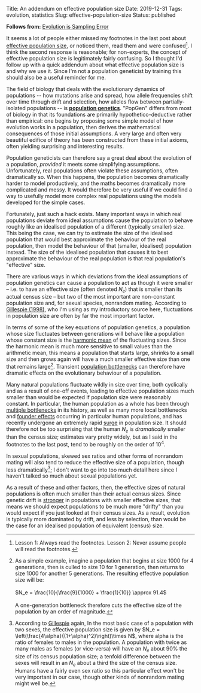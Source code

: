 Title: An addendum on effective population size
Date: 2019-12-31
Tags: evolution, statistics
Slug: effective-population-size
Status: published

**Follows from:** [Evolution is Sampling Error][follows]

[follows]: https://apomorphic.com/2019/12/12/evolution-is-sampling-error

It seems a lot of people either missed my footnotes in the last post about [effective population size][wiki_eps], or noticed them, read them and were confused[^footnotes]. I think the second response is reasonable; for non-experts, the concept of effective population size is legitimately fairly confusing. So I thought I'd follow up with a quick addendum about what effective population size is and why we use it. Since I'm not a population geneticist by training this should also be a useful reminder for me.

[^footnotes]: Lesson 1: Always read the footnotes.
Lesson 2: Never assume people will read the footnotes.

[wiki_eps]: https://en.wikipedia.org/wiki/Effective_population_size

The field of biology that deals with the evolutionary dynamics of populations -- how mutations arise and spread, how allele frequencies shift over time through drift and selection, how alleles flow between partially-isolated populations -- is [**population genetics**][popgen]. "PopGen" differs from most of biology in that its foundations are primarily hypothetico-deductive rather than empirical: one begins by proposing some simple model of how evolution works in a population, then derives the mathematical consequences of those initial assumptions. A very large and often very beautiful edifice of theory has been constructed from these initial axioms, often yielding surprising and interesting results.

[popgen]: https://en.wikipedia.org/wiki/Population_genetics

Population geneticists can therefore say a great deal about the evolution of a population, *provided* it meets some simplifying assumptions. Unfortunately, real populations often violate these assumptions, often dramatically so. When this happens, the population becomes dramatically harder to model productively, and the maths becomes dramatically more complicated and messy. It would therefore be very useful if we could find a way to usefully model more complex real populations using the models developed for the simple cases.

Fortunately, just such a hack exists. Many important ways in which real populations deviate from ideal assumptions cause the population to behave roughly like an idealised population of a different (typically smaller) size. This being the case, we can try to estimate the size of the idealised population that would best approximate the behaviour of the real population, then model the behaviour of that (smaller, idealised) population instead. The size of the idealised population that causes it to best approximate the behaviour of the real population is that real population's "effective" size.

There are various ways in which deviations from the ideal assumptions of population genetics can cause a population to act as though it were smaller – i.e. to have an effective size (often denoted $N_e$) that is smaller than its actual census size – but two of the most important are non-constant population size and, for sexual species, nonrandom mating. According to [Gillespie (1998)][gillespie], who I'm using as my introductory source here, fluctuations in population size are often by far the most important factor.

In terms of some of the key equations of population genetics, a population whose size fluctuates between generations will behave like a population whose constant size is the [harmonic mean][] of the fluctuating sizes. Since the harmonic mean is much more sensitive to small values than the arithmetic mean, this means a population that starts large, shrinks to a small size and then grows again will have a much smaller effective size than one that remains large[^bottleneck]. Transient [population bottlenecks][bottleneck] can therefore have dramatic effects on the evolutionary behaviour of a population.

Many natural populations fluctuate wildly in size over time, both cyclically and as a result of one-off events, leading to effective population sizes much smaller than would be expected if population size were reasonably constant. In particular, the human population as a whole has been through [multiple bottlenecks][amos2009] in its history, as well as many more local bottlenecks and [founder effects][] occurring in particular human populations, and has recently undergone an extremely rapid [surge][] in population size. It should therefore not be too surprising that the human $N_e$ is *dramatically* smaller than the census size; estimates vary pretty widely, but as I said in the footnotes to the last post, tend to be roughly on the order of $10^4$.

In sexual populations, skewed sex ratios and other forms of nonrandom mating will also tend to reduce the effective size of a population, though less dramatically[^sex_ratio]; I don't want to go into too much detail here since I haven't talked so much about sexual populations yet.

As a result of these and other factors, then, the effective sizes of natural populations is often much smaller than their actual census sizes. Since genetic drift is [stronger][follows] in populations with smaller effective sizes, that means we should expect populations to be much more "drifty" than you would expect if you just looked at their census sizes. As a result, evolution is typically more dominated by drift, and less by selection, than would be the case for an idealised population of equivalent (census) size.

[gillespie]: https://public.wsu.edu/~gomulki/mathgen/materials/gillespie_book.pdf
[harmonic mean]: https://en.wikipedia.org/wiki/Harmonic_mean
[bottleneck]: https://en.wikipedia.org/wiki/Population_bottleneck
[logarithmic mean]: https://math.stackexchange.com/questions/9007/harmonic-mean-and-logarithmic-mean
[founder effects]: https://en.wikipedia.org/wiki/Founder_effect#Among_human_populations
[amos2009]: https://royalsocietypublishing.org/doi/full/10.1098/rspb.2009.1473
[surge]: https://en.wikipedia.org/wiki/World_population_estimates#/media/File:Population_curve.svg

[^bottleneck]: As a simple example, imagine a population that begins at size 1000 for 4 generations, then is culled to size 10 for 1 generation, then returns to size 1000 for another 5 generations. The resulting effective population size will be: <br><br>$N_e = \frac{10}{\frac{9}{1000} + \frac{1}{10}} \approx 91.4$<br><br>A one-generation bottleneck therefore cuts the effective size of the population by an order of magnitude.

[^sex_ratio]: According to [Gillespie][gillespie] again, In the most basic case of a population with two sexes, the effective population size is given by $N_e = \left(\frac{4\alpha}{(1+\alpha)^2}\right)\times N$, where alpha is the ratio of females to males in the population. A population with twice as many males as females (or vice-versa) will have an $N_e$ about 90% the size of its census population size; a tenfold difference between the sexes will result in an $N_e$ about a third the size of the census size. Humans have a fairly even sex ratio so this particular effect won't be very important in our case, though other kinds of nonrandom mating might well be.

